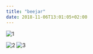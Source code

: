 ```yaml
---
title: "beejar"
date: 2018-11-06T13:01:05+02:00
---
```


![1](/images/beejar/1.jpg)

<!--more-->

![2](/images/beejar/2.jpg)
![3](/images/beejar/3.jpg)
